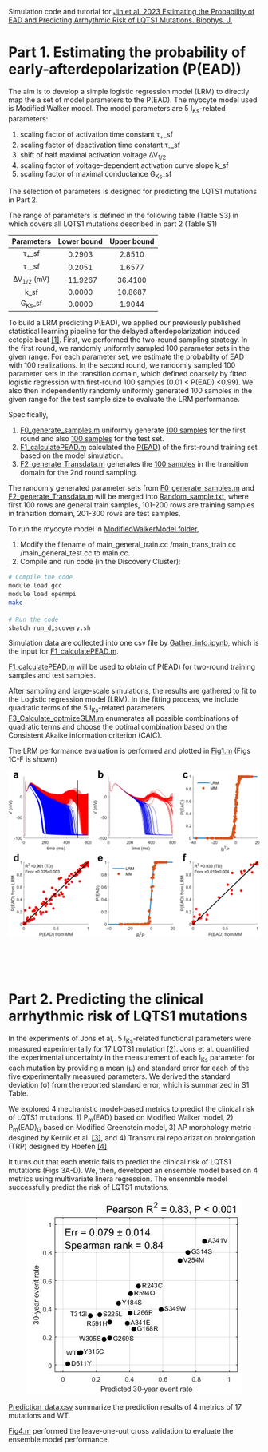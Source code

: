 Simulation code and tutorial for [Jin et al. 2023 Estimating the Probability of EAD and Predicting Arrhythmic Risk of LQTS1 Mutations. Biophys. J.](https://www.cell.com/biophysj/fulltext/S0006-3495(23)00557-X)


# Part 1. Estimating the probability of early-afterdepolarization (P(EAD))
The aim is to develop a simple logistic regression model (LRM) to directly map the a set of model parameters to the P(EAD). The myocyte model used is Modified Walker model. The model parameters are 5 I<sub>Ks</sub>-related parameters:
1. scaling factor of activation time constant τ<sub>+</sub>_sf 
2. scaling factor of deactivation time constant τ<sub>-</sub>_sf 
3. shift of half maximal activation voltage ∆V<sub>1/2</sub> 
4. scaling factor of voltage-dependent activation curve slope k_sf
5. scaling factor of maximal conductance G<sub>Ks</sub>_sf

The selection of parameters is designed for predicting the LQTS1 mutations in Part 2.

The range of parameters is defined in the following table (Table S3) in which covers all LQTS1 mutations described in part 2 (Table S1)

Parameters    | Lower bound   | Upper bound
:-------------: | :-------------: | :-------------:
τ<sub>+</sub>_sf  | 0.2903  | 2.8510
τ<sub>-</sub>_sf   | 0.2051  | 1.6577
∆V<sub>1/2</sub> (mV)    | -11.9267  | 36.4100
k_sf   | 0.0000  | 10.8687
G<sub>Ks</sub>_sf   | 0.0000  | 1.9044


To build a LRM predicting P(EAD), we applied our previously published statistical learning pipeline for the delayed afterdepolarization induced ectopic beat [[1]](https://doi.org/10.1371/journal.pcbi.1009536). First, we performed the two-round sampling strategy. In the first round, we randomly uniformly sampled 100 parameter sets in the given range. For each parameter set, we estimate the probabilty of EAD with 100 realizations. In the second round, we randomly sampled 100 parameter sets in the transition domain, which defined coarsely by fitted logistic regression with first-round 100 samples (0.01 < P(EAD) <0.99). We also then independently randomly uniformly generated 100 samples in the given range for the test sample size to evaluate the LRM performance. 

Specifically,
1. [F0_generate_samples.m](./Sampling%20files/F0_generate_samples.m) uniformly generate [100 samples](./Sampling%20files/Samples_general_train.mat) for the first round and also [100 samples](./Sampling%20files/Samples_general_test.mat) for the test set.
2. [F1_calculatePEAD.m](./Sampling%20files/F1_calculatePEAD.m) calculated the [P(EAD)](./Sampling%20files/General_train_EAD_summary.mat) of the first-round training set based on the model simulation.
3. [F2_generate_Transdata.m](./Sampling%20files/F2_generate_Transdata.m) generates the [100 samples](./Sampling%20files/Samples_trans_train.mat) in the transition domain for the 2nd round sampling.

The randomly generated parameter sets from [F0_generate_samples.m](./Sampling%20files/F0_generate_samples.m) and [F2_generate_Transdata.m](./Sampling%20files/F2_generate_Transdata.m) will be merged into [Random_sample.txt](./ModifiedWalkerModel/output/Random_samples.txt), where first 100 rows are general train samples, 101-200 rows are training samples in transition domain, 201-300 rows are test samples.

To run the myocyte model in [ModifiedWalkerModel folder](./ModifiedWalkerModel), 
1. Modify the filename of main_general_train.cc /main_trans_train.cc /main_general_test.cc to main.cc.
2. Compile and run code (in the Discovery Cluster): 
```bash
# Compile the code
module load gcc
module load openmpi
make

# Run the code
sbatch run_discovery.sh
```
Simulation data are collected into one csv file by [Gather_info.ipynb](./ModifiedWalkerModel/output/loadingData/Gather_info.ipynb), which is the input for [F1_calculatePEAD.m](./Sampling%20files/F1_calculatePEAD.m).

[F1_calculatePEAD.m](./Sampling%20files/F1_calculatePEAD.m) will be used to obtain of P(EAD) for two-round training samples and test samples.

After sampling and large-scale simulations, the results are gathered to fit to the Logistic regression model (LRM). In the fitting process, we include quadratic terms of the 5 I<sub>Ks</sub>-related parameters. [F3_Calculate_optmizeGLM.m](./LRMmodeling/F3_Calculate_optmizeGLM.m) enumerates all possible combinations of quadratic terms and choose the optimal combination based on the Consistent Akaike information criterion (CAIC).

The LRM performance evaluation is performed and plotted in [Fig1.m](./LRMmodeling/Fig1.m) (Figs 1C-F is shown)

![Figure1](./LRMmodeling/fig1.jpg)

<br />
<br />
<br />

# Part 2. Predicting the clinical arrhythmic risk of LQTS1 mutations

In the experiments of Jons et al,. 5 I<sub>Ks</sub>-related functional parameters were measured experimentally for 17 LQTS1 mutation [[2]](https://www.science.org/doi/10.1126/scitranslmed.3001551). Jons et al. quantified the experimental uncertainty in the measurement of each I<sub>Ks</sub> parameter for each mutation by providing a mean (µ) and standard error for each of the five experimentally measured parameters. We derived the standard deviation (σ) from the reported standard error, which is summarized in S1 Table.

We explored 4 mechanistic model-based metrics to predict the clinical risk of LQTS1 mutations. 1) P<sub>m</sub>(EAD) based on Modified Walker model, 2) P<sub>m</sub>(EAD)<sub>G</sub> based on Modified Greenstein model, 3) AP morphology metric desgined by Kernik et al. [[3]](https://doi.org/10.1371/journal.pcbi.1008109), and 4) Transmural repolarization prolongation (TRP) designed by Hoefen [[4]](https://www.jacc.org/doi/abs/10.1016/j.jacc.2012.07.053).

It turns out that each metric fails to predict the clinical risk of LQTS1 mutations (Figs 3A-D). We, then, developed an ensemble model based on 4 metrics using multivariate linera regression. The ensenmble model successfully predict the risk of LQTS1 mutations.
<p align="center">
  <img src=./Prediction%20results/fig4.jpg />
</p>

[Prediction_data.csv](./Prediction%20results/Prediction_data.csv) summarize the prediction results of 4 metrics of 17 mutations and WT. 

[Fig4.m](./Prediction%20results/Fig4.m) performed the leave-one-out cross validation to evaluate the ensemble model performance.